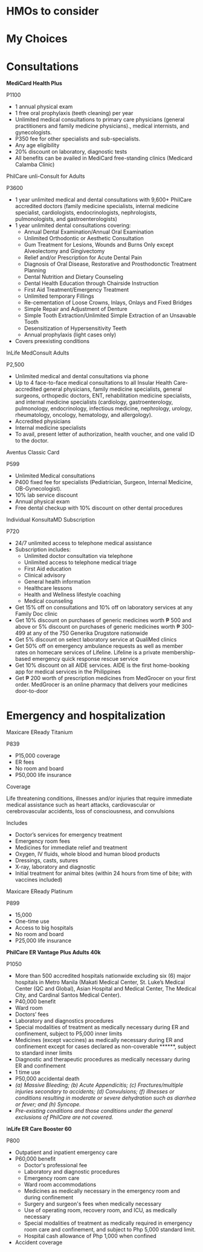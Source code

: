 # HMOs to consider

# My Choices

# Consultations

**MediCard Health Plus**

P1100

- 1 annual physical exam
- 1 free oral prophylaxis (teeth cleaning) per year
- Unlimited medical consultations to primary care physicians (general practitioners and family medicine physicians)., medical internists, and gynecologists.
- P350 fee for other specialists and sub-specialists.
- Any age eligibility
- 20% discount on laboratory, diagnostic tests
- All benefits can be availed in MediCard free-standing clinics (Medicard Calamba Clinic)

PhilCare unli-Consult for Adults

P3600

- 1 year unlimited medical and dental consultations with 9,600+ PhilCare accredited doctors (family medicine specialists, internal medicine specialist, cardiologists, endocrinologists, nephrologists, pulmonologists, and gastroenterologists)
- 1 year unlimited dental consultations covering:
   - Annual Dental Examination/Annual Oral Examination
   - Unlimited Orthodontic or Aesthetic Consultation
   - Gum Treatment for Lesions, Wounds and Burns Only except Alveolectomy and Gingivectomy
   - Relief and/or Prescription for Acute Dental Pain
   - Diagnosis of Oral Disease, Restorative and Prosthodonctic Treatment Planning
   - Dental Nutrition and Dietary Counseling
   - Dental Health Education through Chairside Instruction
   - First Aid Treatment/Emergency Treatment
   - Unlimited temporary Fillings
   - Re-cementation of Loose Crowns, Inlays, Onlays and Fixed Bridges
   - Simple Repair and Adjustment of Denture
   - Simple Tooth Extraction/Unlimited Simple Extraction of an Unsavable Tooth
   - Desensitization of Hypersensitivity Teeth
   - Annual prophylaxis (light cases only)
- Covers preexisting conditions

InLife MedConsult Adults

P2,500

- Unlimited medical and dental consultations via phone
- Up to 4 face-to-face medical consultations to all Insular Health Care-accredited general physicians, family medicine specialists, general surgeons, orthopedic doctors, ENT, rehabilitation medicine specialists, and internal medicine specialists (cardiology, gastroenterology, pulmonology, endocrinology, infectious medicine, nephrology, urology, rheumatology, oncology, hematology, and allergology).
- Accredited physicians
- Internal medicine specialists
- To avail, present letter of authorization, health voucher, and one valid ID to the doctor.

Aventus Classic Card

P599

- Unlimited Medical consultations
- P400 fixed fee for specialists (Pediatrician, Surgeon, Internal Medicine, OB-Gynecologist).
- 10% lab service discount
- Annual physical exam
- Free dental checkup with 10% discount on other dental procedures

Individual KonsultaMD Subscription

P720

- 24/7 unlimited access to telephone medical assistance
- Subscription includes:
   - Unlimited doctor consultation via telephone
   - Unlimited access to telephone medical triage
   - First Aid education
   - Clinical advisory
   - General health information
   - Healthcare lessons
   - Health and Wellness lifestyle coaching
   - Medical counseling
- Get 15% off on consultations and 10% off on laboratory services at any Family Doc clinic
- Get 10% discount on purchases of generic medicines worth ₱ 500 and above or 5% discount on purchases of generic medicines worth ₱ 300-499 at any of the 750 Generika Drugstore nationwide
- Get 5% discount on select laboratory service at QualiMed clinics
- Get 50% off on emergency ambulance requests as well as member rates on homecare services of Lifeline. Lifeline is a private membership-based emergency quick response rescue service
- Get 10% discount on all AIDE services. AIDE is the first home-booking app for medical services in the Philippines
- Get ₱ 200 worth of prescription medicines from MedGrocer on your first order. MedGrocer is an online pharmacy that delivers your medicines door-to-door

# Emergency and hospitalization

Maxicare EReady Titanium

P839

- P15,000 coverage
- ER fees
- No room and board
- P50,000 life insurance

Coverage

Life threatening conditions, illnesses and/or injuries that require immediate medical assistance such as heart attacks, cardiovascular or cerebrovascular accidents, loss of consciousness, and convulsions

Includes

- Doctor’s services for emergency treatment
- Emergency room fees
- Medicines for immediate relief and treatment
- Oxygen, IV fluids, whole blood and human blood products
- Dressings, casts, sutures
- X-ray, laboratory and diagnostic
- Initial treatment for animal bites (within 24 hours from time of bite; with vaccines included)

Maxicare EReady Platinum

P899

- 15,000
- One-time use
- Access to big hospitals
- No room and board
- P25,000 life insurance

**PhilCare ER Vantage Plus Adults 40k**

P1050

- More than 500 accredited hospitals nationwide excluding six (6) major hospitals in Metro Manila (Makati Medical Center, St. Luke’s Medical Center (QC and Global), Asian Hospital and Medical Center, The Medical City, and Cardinal Santos Medical Center).
- P40,000 benefit
- Ward room
- Doctors’ fees
- Laboratory and diagnostics procedures
- Special modalities of treatment as medically necessary during ER and confinement, subject to P5,000 inner limits
- Medicines (except vaccines) as medically necessary during ER and confinement except for cases declared as non-coverable ******, subject to standard inner limits
- Diagnostic and therapeutic procedures as medically necessary during ER and confinement
- 1 time use
- P50,000 accidental death
- *(a) Massive Bleeding; (b) Acute Appendicitis; (c) Fractures/multiple injuries secondary to accidents; (d) Convulsions; (f) illnesses or conditions resulting in moderate or severe dehydration such as diarrhea or fever; and (h) Syncope.*
- *Pre-existing conditions and those conditions under the general exclusions of PhilCare are not covered.*

I**nLife ER Care Booster 60**

P800

- Outpatient and inpatient emergency care
- P60,000 benefit
   - Doctor's professional fee
   - Laboratory and diagnostic procedures
   - Emergency room care
   - Ward room accommodations
   - Medicines as medically necessary in the emergency room and during confinement
   - Surgery and surgeon's fees when medically necessary
   - Use of operating room, recovery room, and ICU, as medically necessary
   - Special modalities of treatment as medically required in emergency room care and confinement, and subject to Php 5,000 standard limit.
   - Hospital cash allowance of Php 1,000 when confined
- Accident coverage


